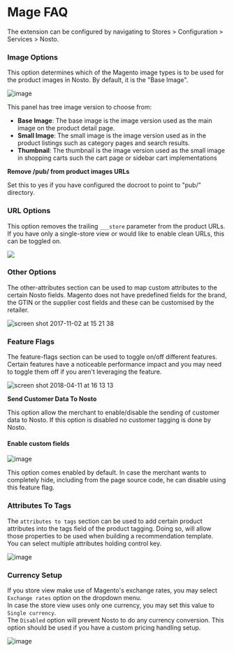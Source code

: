 # Mage FAQ

The extension can be configured by navigating to Stores &gt; Configuration &gt; Services &gt; Nosto.

### Image Options

This option determines which of the Magento image types is to be used for the product images in Nosto. By default, it is the "Base Image".

![image](https://user-images.githubusercontent.com/2778820/44143465-6f28b780-a08c-11e8-983f-a530a50e08a7.png)

This panel has tree image version to choose from:

* **Base Image**: The base image is the image version used as the main image on the product detail page.
* **Small Image**: The small image is the image version used as in the product listings such as category pages and search results.
* **Thumbnail**: The thumbnail is the image version used as the small image in shopping carts such the cart page or sidebar cart implementations

**Remove /pub/ from product images URLs** 

Set this to yes if you have configured the docroot to point to "pub/" directory.

### URL Options

This option removes the trailing `___store` parameter from the product URLs. If you have only a single-store view or would like to enable clean URLs, this can be toggled on.

![](https://user-images.githubusercontent.com/327432/36792597-a1591262-1ca3-11e8-812a-6a5dcdf096b3.png)

### Other Options

The other-attributes section can be used to map custom attributes to the certain Nosto fields. Magento does not have predefined fields for the brand, the GTIN or the supplier cost fields and these can be customised by the retailer.

![screen shot 2017-11-02 at 15 21 38](https://user-images.githubusercontent.com/327432/32328131-a34054e2-bfe1-11e7-881f-d8d2c3b58d73.png)

### Feature Flags

The feature-flags section can be used to toggle on/off different features. Certain features have a noticeable performance impact and you may need to toggle them off if you aren't leveraging the feature.

![screen shot 2018-04-11 at 16 13 13](https://user-images.githubusercontent.com/2778820/38618795-4c7950d8-3da3-11e8-999b-c65fdcc348c8.png)

**Send Customer Data To Nosto**

This option allow the merchant to enable/disable the sending of customer data to Nosto. If this option is disabled no customer tagging is done by Nosto.

#### Enable custom fields

![image](https://user-images.githubusercontent.com/2778820/44519745-9bafc500-a6d6-11e8-91a0-5726b3601280.png)

This option comes enabled by default. In case the merchant wants to completely hide, including from the page source code, he can disable using this feature flag.

### Attributes To Tags

The `attributes to tags` section can be used to add certain product attributes into the tags field of the product tagging. Doing so, will allow those properties to be used when building a recommendation template.   
 You can select multiple attributes holding control key.

![image](https://user-images.githubusercontent.com/2778820/42555072-be4025be-84ef-11e8-91df-e4328277f2fa.png)

### Currency Setup

If you store view make use of Magento's exchange rates, you may select `Exchange rates` option on the dropdown menu.   
 In case the store view uses only one currency, you may set this value to `Single currency`.   
 The `Disabled` option will prevent Nosto to do any currency conversion. This option should be used if you have a custom pricing handling setup.

![image](https://user-images.githubusercontent.com/2778820/42555862-4a901824-84f2-11e8-8105-c7a92bf1c25d.png)

